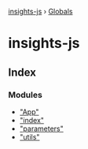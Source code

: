 [insights-js](README.md) › [Globals](globals.md)

# insights-js

## Index

### Modules

* ["App"](modules/_app_.md)
* ["index"](modules/_index_.md)
* ["parameters"](modules/_parameters_.md)
* ["utils"](modules/_utils_.md)
